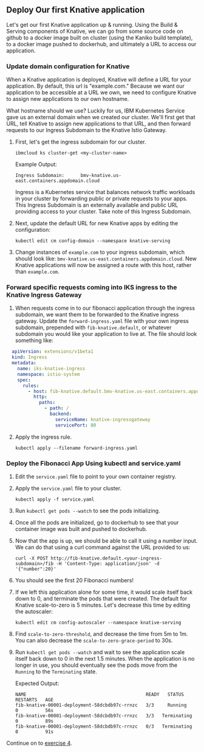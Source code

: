 ## Deploy Our first Knative application

Let's get our first Knative application up & running. Using the Build & Serving components of Knative, we can go from some source code on github to a docker image built on cluster (using the Kaniko build template), to a docker image pushed to dockerhub, and ultimately a URL to access our application.


### Update domain configuration for Knative
When a Knative application is deployed, Knative will define a URL for your application. By default, this url is "example.com." Because we want our application to be accessible at a URL we own, we need to configure Knative to assign new applications to our own hostname.

What hostname should we use? Luckily for us, IBM Kubernetes Service gave us an external domain when we created our cluster. We'll first get that URL, tell Knative to assign new applications to that URL, and then forward requests to our Ingress Subdomain to the Knative Istio Gateway.

1. First, let's get the ingress subdomain for our cluster.

	```
	ibmcloud ks cluster-get <my-cluster-name>
	```

	Example Output:
	```
	Ingress Subdomain:      bmv-knative.us-east.containers.appdomain.cloud   
	```
	Ingress is a Kubernetes service that balances network traffic workloads in your cluster by forwarding public or private requests to your apps. This Ingress Subdomain is an externally available and public URL providing access to your cluster. Take note of this Ingress Subdomain.

2. Next, update the default URL for new Knative apps by editing the configuration:

	```
	kubectl edit cm config-domain --namespace knative-serving
	```

3. Change instances of `example.com` to your ingress subdomain, which should look like: `bmv-knative.us-east.containers.appdomain.cloud`. New Knative applications will now be assigned a route with this host, rather than `example.com`.

### Forward specific requests coming into IKS ingress to the Knative Ingress Gateway

1. When requests come in to our fibonacci application through the ingress subdomain, we want them to be forwarded to the Knative ingress gateway. Update the `forward-ingress.yaml` file with your own ingress subdomain, prepended with `fib-knative.default`, or whatever subdomain you would like your application to live at. The file should look something like:

```yaml
  apiVersion: extensions/v1beta1
  kind: Ingress
  metadata:
    name: iks-knative-ingress
    namespace: istio-system
    spec:
      rules:
        - host: fib-knative.default.bmv-knative.us-east.containers.appdomain.cloud
          http:
            paths:
              - path: /
                backend:
                  serviceName: knative-ingressgateway
                  servicePort: 80
```

2. Apply the ingress rule.

	```
	kubectl apply --filename forward-ingress.yaml
	```

### Deploy the Fibonacci App Using kubectl and service.yaml

1. Edit the `service.yaml` file to point to your own container registry.

2. Apply the `service.yaml` file to your cluster.

	```
	kubectl apply -f service.yaml
	```
3. Run `kubectl get pods --watch` to see the pods initializing.

4. Once all the pods are initialized, go to dockerhub to see that your container image was built and pushed to dockerhub.

5. Now that the app is up, we should be able to call it using a number input. We can do that using a curl command against the URL provided to us:

	```
	curl -X POST http://fib-knative.default.<your-ingress-subdomain>/fib -H 'Content-Type: application/json' -d '{"number":20}'
	```
6. You should see the first 20 Fibonacci numbers!

7. If we left this application alone for some time, it would scale itself back down to 0, and terminate the pods that were created. The default for Knative scale-to-zero is 5 minutes. Let's decrease this time by editing the autoscaler:

	```
	kubectl edit cm config-autoscaler --namespace knative-serving
	```

7. Find `scale-to-zero-threshold`, and decrease the time from 5m to 1m. You can also decrease the `scale-to-zero-grace-period` to 30s.

8. Run `kubectl get pods --watch` and wait to see the application scale itself back down to 0 in the next 1.5 minutes. When the application is no longer in use, you should eventually see the pods move from the `Running` to the `Terminating` state.

	Expected Output:
	```
	NAME                                            READY   STATUS      RESTARTS   AGE
	fib-knative-00001-deployment-58dcbdb97c-rrnzc   3/3     Running     0          56s
	fib-knative-00001-deployment-58dcbdb97c-rrnzc   3/3   Terminating   0          89s
	fib-knative-00001-deployment-58dcbdb97c-rrnzc   0/3   Terminating   0          91s
	```

Continue on to [exercise 4](../exercise-4/README.md).
